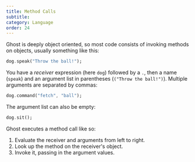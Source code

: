 ```yaml
---
title: Method Calls
subtitle:
category: Language
order: 24
---
```


Ghost is deeply object oriented, so most code consists of invoking methods on objects, usually something like this:

```dart
dog.speak("Throw the ball!");
```

You have a _receiver_ expression (here `dog`) followed by a `.`, then a name (`speak`) and an argument list in parentheses (`("Throw the ball!")`). Multiple arguments are separated by commas:

```dart
dog.command("fetch", "ball");
```

The argument list can also be empty:

```dart
dog.sit();
```

Ghost executes a method call like so:

1. Evaluate the receiver and arguments from left to right.
2. Look up the method on the receiver's object.
3. Invoke it, passing in the argument values.
